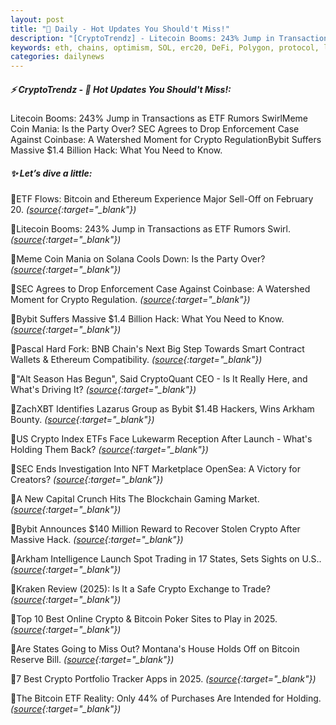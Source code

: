 ```yaml
---
layout: post
title: "🌇 Daily - Hot Updates You Should't Miss!"
description: "[CryptoTrendz] - Litecoin Booms: 243% Jump in Transactions as ETF Rumors SwirlMeme Coin Mania: Is the Party Over? SEC Agrees to Drop Enforcement Case Against Coinbase: A Watershed Moment for Crypto RegulationBybit Suffers Massive $1.4 Billion Hack: What You Need to Know."
keywords: eth, chains, optimism, SOL, erc20, DeFi, Polygon, protocol, liquidity, DAO, wallet
categories: dailynews
---
```


##### ⚡ CryptoTrendz - 📌 *Hot Updates You Should't Miss!:*

Litecoin Booms: 243% Jump in Transactions as ETF Rumors SwirlMeme Coin Mania: Is the Party Over? SEC Agrees to Drop Enforcement Case Against Coinbase: A Watershed Moment for Crypto RegulationBybit Suffers Massive $1.4 Billion Hack: What You Need to Know.

##### ✨ *Let’s dive a little:*


🔹ETF Flows: Bitcoin and Ethereum Experience Major Sell-Off on February 20. *([source](https://s.avyag.com/hlic){:target="_blank"})*

🔹Litecoin Booms: 243% Jump in Transactions as ETF Rumors Swirl. *([source](https://s.avyag.com/4qqi){:target="_blank"})*

🔹Meme Coin Mania on Solana Cools Down: Is the Party Over? *([source](https://s.avyag.com/vmqo){:target="_blank"})*

🔹SEC Agrees to Drop Enforcement Case Against Coinbase: A Watershed Moment for Crypto Regulation. *([source](https://s.avyag.com/wqxe){:target="_blank"})*

🔹Bybit Suffers Massive $1.4 Billion Hack: What You Need to Know. *([source](https://s.avyag.com/jhg9){:target="_blank"})*

🔹Pascal Hard Fork: BNB Chain's Next Big Step Towards Smart Contract Wallets & Ethereum Compatibility. *([source](https://s.avyag.com/hhmd){:target="_blank"})*

🔹"Alt Season Has Begun", Said CryptoQuant CEO - Is It Really Here, and What's Driving It? *([source](https://s.avyag.com/moe7){:target="_blank"})*

🔹ZachXBT Identifies Lazarus Group as Bybit $1.4B Hackers, Wins Arkham Bounty. *([source](https://s.avyag.com/fjcu){:target="_blank"})*

🔹US Crypto Index ETFs Face Lukewarm Reception After Launch - What's Holding Them Back? *([source](https://s.avyag.com/7x97){:target="_blank"})*

🔹SEC Ends Investigation Into NFT Marketplace OpenSea: A Victory for Creators? *([source](https://s.avyag.com/ihsq){:target="_blank"})*

🔹A New Capital Crunch Hits The Blockchain Gaming Market. *([source](https://s.avyag.com/eqdk){:target="_blank"})*

🔹Bybit Announces $140 Million Reward to Recover Stolen Crypto After Massive Hack. *([source](https://s.avyag.com/ul76){:target="_blank"})*

🔹Arkham Intelligence Launch Spot Trading in 17 States, Sets Sights on U.S.. *([source](https://s.avyag.com/5zek){:target="_blank"})*

🔹Kraken Review (2025): Is It a Safe Crypto Exchange to Trade? *([source](https://s.avyag.com/ygbn){:target="_blank"})*

🔹Top 10 Best Online Crypto & Bitcoin Poker Sites to Play in 2025. *([source](https://s.avyag.com/zxmm){:target="_blank"})*

🔹Are States Going to Miss Out? Montana's House Holds Off on Bitcoin Reserve Bill. *([source](https://s.avyag.com/b3wf){:target="_blank"})*

🔹7 Best Crypto Portfolio Tracker Apps in 2025. *([source](https://s.avyag.com/4kfu){:target="_blank"})*

🔹The Bitcoin ETF Reality: Only 44% of Purchases Are Intended for Holding. *([source](https://s.avyag.com/zd2z){:target="_blank"})*

